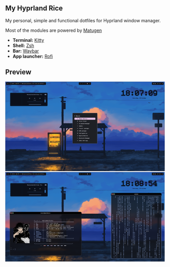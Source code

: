 ## My Hyprland Rice

My personal, simple and functional dotfiles for Hyprland window manager.

Most of the modules are powered by [Matugen](https://github.com/InioX/matugen)

- **Terminal:** [Kitty](https://github.com/kovidgoyal/kitty)
- **Shell:** [Zsh](https://github.com/ohmyzsh/ohmyzsh/wiki/Installing-ZSH)
- **Bar:** [Waybar](https://github.com/Alexays/Waybar)
- **App launcher:** [Rofi](https://github.com/davatorium/rofi)

## Preview

![rice pic](./assets/1.png)
![rice pic](./assets/2.png)
